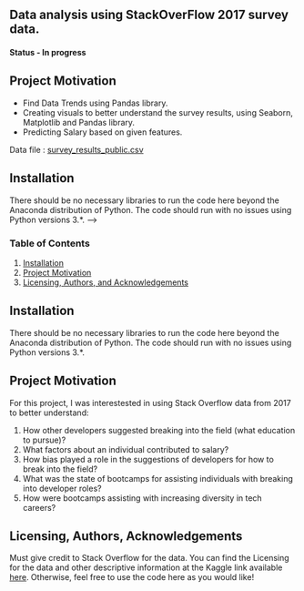 
## Data analysis using StackOverFlow 2017 survey data. 

#### Status - In progress


## Project Motivation <a name="Project Motivation"></a>
- Find Data Trends using Pandas library.
- Creating visuals to better understand the survey results, using Seaborn, Matplotlib and Pandas library.
- Predicting Salary based on given features.
 
Data file : [survey_results_public.csv](https://www.kaggle.com/stackoverflow/so-survey-2017#survey_results_public.csv)


## Installation <a name="installation"></a>

There should be no necessary libraries to run the code here beyond the Anaconda distribution of Python.  The code should run with no issues using Python versions 3.*.
-->

### Table of Contents

1. [Installation](#installation)
2. [Project Motivation](#motivation)
3. [Licensing, Authors, and Acknowledgements](#licensing) 
<!--3. [File Descriptions](#files)
4. [Results](#results) -->


## Installation <a name="installation"></a>

There should be no necessary libraries to run the code here beyond the Anaconda distribution of Python.  The code should run with no issues using Python versions 3.*.

## Project Motivation<a name="motivation"></a>

For this project, I was interestested in using Stack Overflow data from 2017 to better understand:

1. How other developers suggested breaking into the field (what education to pursue)?
2. What factors about an individual contributed to salary?
3. How bias played a role in the suggestions of developers for how to break into the field?
4. What was the state of bootcamps for assisting individuals with breaking into developer roles?
5. How were bootcamps assisting with increasing diversity in tech careers?

<!--

## File Descriptions <a name="files"></a>

There is one notebook available here to showcase work related to the above questions.  Each of the notebooks is exploratory in searching through the data pertaining to the questions showcased by the notebook title.  Markdown cells were used to assist in walking through the thought process for individual steps.  

There is an additional `.py` file that runs the necessary code to obtain the final model used to predict salary.

## Results<a name="results"></a>

The main findings of the code can be found at the post available [here](https://medium.com/@josh_2774/how-do-you-become-a-developer-5ef1c1c68711).
-->
## Licensing, Authors, Acknowledgements<a name="licensing"></a>

Must give credit to Stack Overflow for the data.  You can find the Licensing for the data and other descriptive information at the Kaggle link available [here](https://www.kaggle.com/stackoverflow/so-survey-2017/data).  Otherwise, feel free to use the code here as you would like! 
